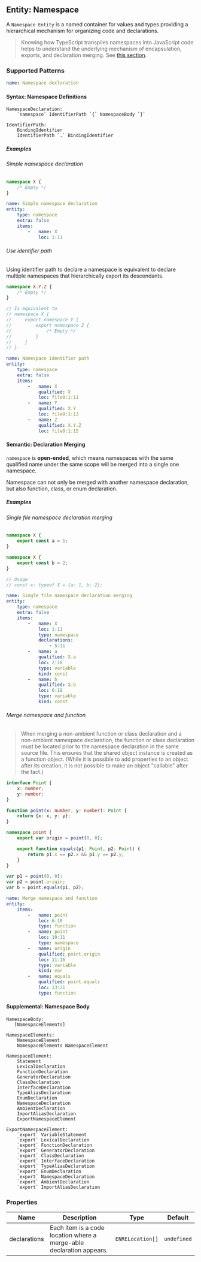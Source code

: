 ## Entity: Namespace

A `Namespace Entity` is a named container for values and types providing a hierarchical mechanism for organizing code and declarations.

> Knowing how TypeScript transpiles namespaces into JavaScript code helps to understand the underlying mechanism of encapsulation, exports, and declaration merging. See [this section](https://github.com/microsoft/TypeScript/blob/main/doc/spec-ARCHIVED.md#106-code-generation).

### Supported Patterns

```yaml
name: Namespace declaration
```

#### Syntax: Namespace Definitions

```text
NamespaceDeclaration:
    `namespace` IdentifierPath `{` NamespaceBody `}`

IdentifierPath:
    BindingIdentifier
    IdentifierPath `.` BindingIdentifier
```

##### Examples

###### Simple namespace declaration

```ts
namespace X {
    /* Empty */
}
```

```yaml
name: Simple namespace declaration
entity:
    type: namespace
    extra: false
    items:
        -   name: X
            loc: 1:11
```

###### Use identifier path

Using identifier path to declare a namespace is equivalent to declare multiple namespaces that hierarchically export its descendants.

```ts
namespace X.Y.Z {
    /* Empty */
}

// Is equivalent to
// namespace X {
//     export namespace Y {
//         export namespace Z {
//             /* Empty */
//         }
//     }
// }
```

```yaml
name: Namespace identifier path
entity:
    type: namespace
    extra: false
    items:
        -   name: X
            qualified: X
            loc: file0:1:11
        -   name: Y
            qualified: X.Y
            loc: file0:1:13
        -   name: Z
            qualified: X.Y.Z
            loc: file0:1:15
```
<!-- 还未支持
###### Access namespace's children

```ts
namespace A {
    export type A = number
}

interface A {
    A: string
}

type b = A['A']   // interface A - property A
type c = A.A      // namespace A - type alias A
```

```yaml
name: Access children of namespace
entity:
    items:
        -   name: A
            loc: 1:11
            type: namespace
        -   name: A
            qualified: A.A
            loc: 2:17
            type: type alias
        -   name: A
            loc: 5:11
            type: interface
        -   name: A
            qualified: A.A
            loc: 6:5
            type: property
relation:
    type: use
    items:
        -   from: file:'<File file0.ts>'
            to: property:'A.A'
            loc: 9:10
        -   from: file:'<File file0.ts>'
            to: type alias:'A.A'
            loc: 10:10
``` -->

#### Semantic: Declaration Merging

`namespace` is **open-ended**, which means namespaces with the same qualified name under the same scope will be merged into a single one namespace.

Namespace can not only be merged with another namespace declaration, but also function, class, or enum declaration.

##### Examples

###### Single file namespace declaration merging

```ts
namespace X {
    export const a = 1;
}

namespace X {
    export const b = 2;
}

// Usage
// const x: typeof X = {a: 1, b: 2};
```

```yaml
name: Single file namespace declaration merging
entity:
    type: namespace
    extra: false
    items:
        -   name: X
            loc: 1:11
            type: namespace
            declarations:
                - 5:11
        -   name: a
            qualified: X.a
            loc: 2:18
            type: variable
            kind: const
        -   name: b
            qualified: X.b
            loc: 6:18
            type: variable
            kind: const
```

<!-- ###### Multiple files namespace declaration merging

```ts
namespace X {
    export const a = 1;
}
```

```ts
namespace X {
    export const b = 2;
}
```

```yaml
name: Multiple files namespace declaration merging
entity:
    type: namespace
    extra: false
    items:
        -   name: X
            loc: 1:11
            type: namespace
            declarations:
                - file1:1:11
        -   name: a
            qualified: X.a
            loc: 2:18
            type: variable
            kind: const
        -   name: X
            loc: 1:11
            type: namespace
            declarations:
                - file2:1:11
``` -->
<!-- ArkTS中不允许出现重名所以只能在ts中成立该特性，且当前该特性还位实现 -->
<!-- ###### Redeclare block-scope variable

Variable declarations with `var` can declare the same identifier multiple times inter-/intra-namespace, whereas `let` and `const` do not satisfy this.

```ts
namespace X {
    export var a = 1;
    // export let b = 1;
    // export const c = 1;
}

X.a // 1

namespace X {
    export var a = 2;
    // export let b = 2;
    // export const c = 2;
}

X.a // 2
```

```yaml
name: Redeclare block-scope variable
entity:
    type: variable
    extra: false
    items:
        -   name: a
            qualified: X.a
            loc: 2:16
            kind: var
relation:
    type: set
    extra: false
    items:
        -   from: namespace:'X'
            to: variable:'a'
            loc: 2:16
            init: true
        -   from: namespace:'X'
            to: variable:'a'
            loc: 10:16
            init: true
``` -->

###### Merge namespace and function

> When merging a non-ambient function or class declaration and a non-ambient namespace declaration, the function or class declaration must be located prior to the namespace declaration in the same source file. This ensures that the shared object instance is created as a function object. (While it is possible to add properties to an object after its creation, it is not possible to make an object "callable" after the fact.)

```ts
interface Point {
    x: number;
    y: number;
}

function point(x: number, y: number): Point {
    return {x: x, y: y};
}

namespace point {
    export var origin = point(0, 0);

    export function equals(p1: Point, p2: Point) {
        return p1.x == p2.x && p1.y == p2.y;
    }
}

var p1 = point(0, 0);
var p2 = point.origin;
var b = point.equals(p1, p2);
```

```yaml
name: Merge namespace and function
entity:
    items:
        -   name: point
            loc: 6:10
            type: function
        -   name: point
            loc: 10:11
            type: namespace
        -   name: origin
            qualified: point.origin
            loc: 11:16
            type: variable
            kind: var
        -   name: equals
            qualified: point.equals
            loc: 13:21
            type: function
```

#### Supplemental: Namespace Body

```text
NamespaceBody:
   [NamespaceElements]

NamespaceElements:
    NamespaceElement
    NamespaceElements NamespaceElement

NamespaceElement:
    Statement
    LexicalDeclaration
    FunctionDeclaration
    GeneratorDeclaration
    ClassDeclaration
    InterfaceDeclaration
    TypeAliasDeclaration
    EnumDeclaration
    NamespaceDeclaration
    AmbientDeclaration
    ImportAliasDeclaration
    ExportNamespaceElement

ExportNamespaceElement:
    `export` VariableStatement
    `export` LexicalDeclaration
    `export` FunctionDeclaration
    `export` GeneratorDeclaration
    `export` ClassDeclaration
    `export` InterfaceDeclaration
    `export` TypeAliasDeclaration
    `export` EnumDeclaration
    `export` NamespaceDeclaration
    `export` AmbientDeclaration
    `export` ImportAliasDeclaration
```

### Properties

| Name         | Description                                                          |       Type       |   Default   |
|--------------|----------------------------------------------------------------------|:----------------:|:-----------:|
| declarations | Each item is a code location where a merge-able declaration appears. | `ENRELocation[]` | `undefined` |

